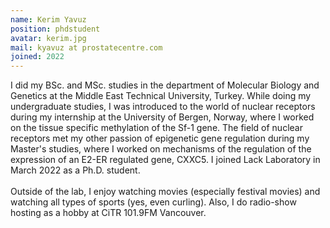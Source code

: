 ```yaml
---
name: Kerim Yavuz
position: phdstudent
avatar: kerim.jpg
mail: kyavuz at prostatecentre.com
joined: 2022
---
```


<p>
I did my BSc. and MSc. studies in the department of Molecular Biology and Genetics at the Middle East Technical University, Turkey. While doing my undergraduate studies, I was introduced to the world of nuclear receptors during my internship at the University of Bergen, Norway, where I worked on the tissue specific methylation of the Sf-1 gene. The field of nuclear receptors met my other passion of epigenetic gene regulation during my Master's studies, where I worked on mechanisms of the regulation of the expression of an E2-ER regulated gene, CXXC5. I joined Lack Laboratory in March 2022 as a Ph.D. student.
<br><br>
Outside of the lab, I enjoy watching movies (especially festival movies) and watching all types of sports (yes, even curling). Also, I do radio-show hosting as a hobby at CiTR 101.9FM Vancouver.
</p>